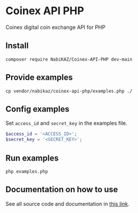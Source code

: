 # Coinex API PHP
Coinex digital coin exchange API for PHP

## Install
```shell
composer require NabiKAZ/Coinex-API-PHP dev-main
```

## Provide examples
```shell
cp vendor/nabikaz/coinex-api-php/examples.php ./
```

## Config examples
Set `access_id` and `secret_key` in the examples file.
```php
$access_id = '<ACCESS_ID>';
$secret_key = '<SECRET_KEY>';
```

## Run examples
```sehll
php examples.php
```

## Documentation on how to use
See all source code and documentation in [this link](https://github.com/NabiKAZ/Coinex-API-PHP/blob/main/README.md).
